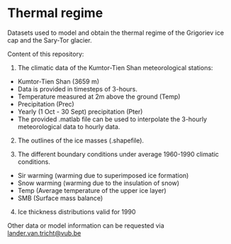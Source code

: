 # Thermal regime
Datasets used to model and obtain the thermal regime of the Grigoriev ice cap and the Sary-Tor glacier. 

Content of this repository:


1) The climatic data of the Kumtor-Tien Shan meteorological stations:

* Kumtor-Tien Shan (3659 m) 
* Data is provided in timesteps of 3-hours.
* Temperature measured at 2m above the ground (Temp)
* Precipitation (Prec)
* Yearly (1 Oct - 30 Sept) precipitation (Pter)
* The provided .matlab file can be used to interpolate the 3-hourly meteorological data to hourly data.


2) The outlines of the ice masses (.shapefile).

3) The different boundary conditions under average 1960-1990 climatic conditions.

* Sir warming (warming due to superimposed ice formation)
* Snow warming (warming due to the insulation of snow)
* Temp (Average temperature of the upper ice layer)
* SMB (Surface mass balance)

4) Ice thickness distributions valid for 1990

Other data or model information can be requested via lander.van.tricht@vub.be
